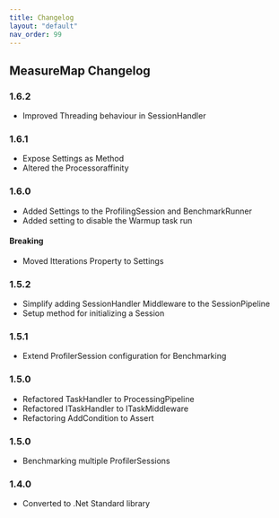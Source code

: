 ```yaml
---
title: Changelog
layout: "default"
nav_order: 99
---
```


## MeasureMap Changelog
### 1.6.2
- Improved Threading behaviour in SessionHandler

### 1.6.1
- Expose Settings as Method
- Altered the Processoraffinity

### 1.6.0
- Added Settings to the ProfilingSession and BenchmarkRunner
- Added setting to disable the Warmup task run
#### Breaking
- Moved Itterations Property to Settings

### 1.5.2
- Simplify adding SessionHandler Middleware to the SessionPipeline
- Setup method for initializing a Session

### 1.5.1
- Extend ProfilerSession configuration for Benchmarking

### 1.5.0
- Refactored TaskHandler to ProcessingPipeline
- Refactored ITaskHandler to ITaskMiddleware
- Refactoring AddCondition to Assert

### 1.5.0
- Benchmarking multiple ProfilerSessions

### 1.4.0
- Converted to .Net Standard library
